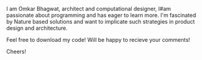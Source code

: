 I am Omkar Bhagwat, architect and computational designer, I#am passionate about programming and has eager to learn more. I'm fascinated by Nature based solutions and want to implicate such strategies in product design and architecture.

Feel free to download my code! Will be happy to recieve your comments!

Cheers!
